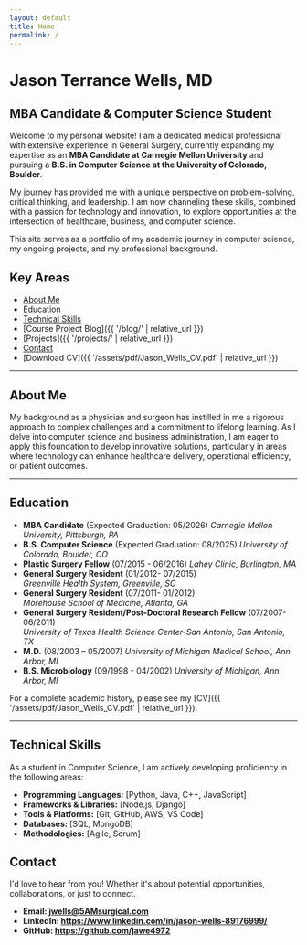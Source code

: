 ```yaml
---
layout: default
title: Home
permalink: /
---
```


# Jason Terrance Wells, MD
## MBA Candidate & Computer Science Student

Welcome to my personal website! I am a dedicated medical professional with extensive experience in General Surgery, currently expanding my expertise as an **MBA Candidate at Carnegie Mellon University** and pursuing a **B.S. in Computer Science at the University of Colorado, Boulder**.

My journey has provided me with a unique perspective on problem-solving, critical thinking, and leadership. I am now channeling these skills, combined with a passion for technology and innovation, to explore opportunities at the intersection of healthcare, business, and computer science.

This site serves as a portfolio of my academic journey in computer science, my ongoing projects, and my professional background.

## Key Areas
*   [About Me](#about-me-detailed) 
*   [Education](#education)
*   [Technical Skills](#technical-skills)
*   [Course Project Blog]({{ '/blog/' | relative_url }})
*   [Projects]({{ '/projects/' | relative_url }})
*   [Contact](#contact)
*   [Download CV]({{ '/assets/pdf/Jason_Wells_CV.pdf' | relative_url }})

---
<a id="about-me-detailed"></a>
## About Me

My background as a physician and surgeon has instilled in me a rigorous approach to complex challenges and a commitment to lifelong learning. As I delve into computer science and business administration, I am eager to apply this foundation to develop innovative solutions, particularly in areas where technology can enhance healthcare delivery, operational efficiency, or patient outcomes.

---
<a id="education"></a>
## Education

*   **MBA Candidate** (Expected Graduation: 05/2026)
    *Carnegie Mellon University, Pittsburgh, PA*
*   **B.S. Computer Science** (Expected Graduation: 08/2025)
    *University of Colorado, Boulder, CO*
*   **Plastic Surgery Fellow** (07/2015 - 06/2016)
    *Lahey Clinic, Burlington, MA*
*   **General Surgery Resident**  (01/2012- 07/2015) 	 
    *Greenville Health System, Greenville, SC* 
*   **General Surgery Resident** (07/2011- 01/2012)	 
 	  *Morehouse School of Medicine, Atlanta, GA* 
*   **General Surgery Resident/Post-Doctoral Research Fellow** (07/2007- 06/2011) 	 
    *University of Texas Health Science Center-San Antonio, San Antonio, TX* 
*   **M.D.** (08/2003 – 05/2007)
    *University of Michigan Medical School, Ann Arbor, MI*
*   **B.S. Microbiology** (09/1998 - 04/2002)
    *University of Michigan, Ann Arbor, MI*

For a complete academic history, please see my [CV]({{ '/assets/pdf/Jason_Wells_CV.pdf' | relative_url }}).

---
<a id="technical-skills"></a>
## Technical Skills

As a student in Computer Science, I am actively developing proficiency in the following areas:
*   **Programming Languages:** [Python, Java, C++, JavaScript]
*   **Frameworks & Libraries:** [Node.js, Django]
*   **Tools & Platforms:** [Git, GitHub, AWS, VS Code]
*   **Databases:** [SQL, MongoDB]
*   **Methodologies:** [Agile, Scrum]

## Contact

I'd love to hear from you! Whether it's about potential opportunities, collaborations, or just to connect.

*   **Email: jwells@5AMsurgical.com**
*   **LinkedIn: https://www.linkedin.com/in/jason-wells-89176999/**
*   **GitHub: https://github.com/jawe4972**

